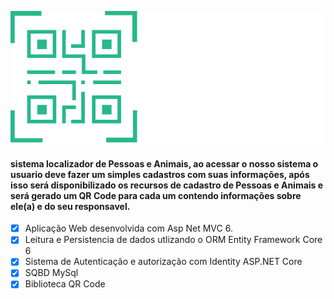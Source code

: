 
![](https://raw.githubusercontent.com/RD-Ricardo/TiAchei-Tcc/main/wwwroot/img/LogoTiacheiApresentacao.png?token=GHSAT0AAAAAABWI43LSHG3RMXRH65UTPP3WYX7SXBQ)

 
  
#### sistema localizador de Pessoas e Animais, ao acessar o nosso sistema o usuario deve fazer um simples cadastros com suas informações, após isso será disponibilizado os recursos de cadastro de Pessoas e Animais e será gerado um QR Code para cada um contendo informações sobre ele(a) e do seu responsavel.
- [x] Aplicação Web desenvolvida com Asp Net MVC 6.
- [x] Leitura e Persistencia de dados utlizando o ORM Entity Framework Core 6
- [x] Sistema de Autenticação e autorização com Identity ASP.NET Core
- [x] SQBD MySql
- [x] Biblioteca QR Code
